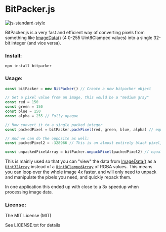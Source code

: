 # BitPacker.js
[![js-standard-style](https://img.shields.io/badge/code%20style-standard-brightgreen.svg)](http://standardjs.com/)

BitPacker.js is a very fast and efficient way of converting pixels from something like [ImageData()](https://developer.mozilla.org/en-US/docs/Web/API/ImageData) (4 0-255 Uint8Clamped values) into a single 32-bit integer (and vice versa).

### Install:
`npm install bitpacker`

### Usage:
```javascript
const bitPacker = new BitPacker() // Create a new bitpacker object

// Get a pixel value from an image, this would be a "medium gray"
const red = 150
const green = 150
const blue = 150
const alpha = 255 // Fully opaque

// Now convert it to a single packed integer
const packedPixel = bitPacker.packPixel(red, green, blue, alpha) // equals `-6908266`, it's negative when viewed in "normal" JS but inside a uint32Array it will be correct

// And we can do the opposite as well:
const packedPixel2 = -328966 // This is an almost entirely black pixel, it's negative when viewed in "normal" JS but inside a uint32Array it will be correct

const unpackedPixelArray = bitPacker.unpackPixel(packedPixel2) // equals `[250, 250, 250, 255]`
```

This is mainly used so that you can "view" the data from [ImageData()](https://developer.mozilla.org/en-US/docs/Web/API/ImageData) as a [`Uint32Array`](https://developer.mozilla.org/en-US/docs/Web/JavaScript/Typed_arrays#Typed_array_views) instead of a [`Uint8ClampedArray`](https://developer.mozilla.org/en-US/docs/Web/JavaScript/Typed_arrays#Typed_array_views) of RGBA values. This means you can loop over the whole image 4x faster, and will only need to unpack and manipulate the pixels you need, and quickly repack them.

In one application this ended up with close to a 3x speedup when processing image data.


### License:
The MIT License (MIT)

See LICENSE.txt for details
